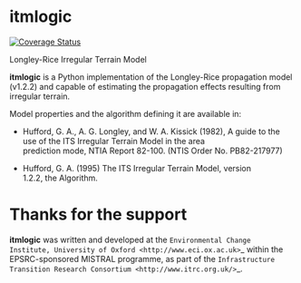 itmlogic
====
[![Coverage Status](https://coveralls.io/repos/github/edwardoughton/itmlogic/badge.svg?branch=master)](https://coveralls.io/github/edwardoughton/itmlogic?branch=master)

Longley-Rice Irregular Terrain Model 

**itmlogic** is a Python implementation of the Longley-Rice propagation model 
(v1.2.2) and capable of estimating the propagation effects resulting from 
irregular terrain.

Model properties and the algorithm defining it are available in:

* Hufford, G. A., A. G. Longley, and W. A. Kissick (1982), A guide    to the use of the ITS Irregular Terrain Model in the area   
  prediction mode, NTIA Report 82-100. (NTIS Order No. PB82-217977)

* Hufford, G. A. (1995) The ITS Irregular Terrain Model, version   
  1.2.2, the Algorithm. 


Thanks for the support
======================

**itmlogic** was written and developed at the `Environmental Change Institute, University of Oxford <http://www.eci.ox.ac.uk>`_ within the EPSRC-sponsored MISTRAL programme, as part of the `Infrastructure Transition Research Consortium <http://www.itrc.org.uk/>`_.
